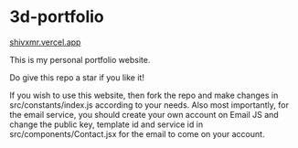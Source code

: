 # 3d-portfolio
[shivxmr.vercel.app](https://shivxmr.vercel.app)
<div>
  This is my personal portfolio website.
</div>
 

Do give this repo a star if you like it!


If you wish to use this website, then fork the repo and make changes in src/constants/index.js according to your needs.
Also most importantly, for the email service, you should create your own account on Email JS and change the public key, template id and service id in src/components/Contact.jsx for the email to come on your account.
